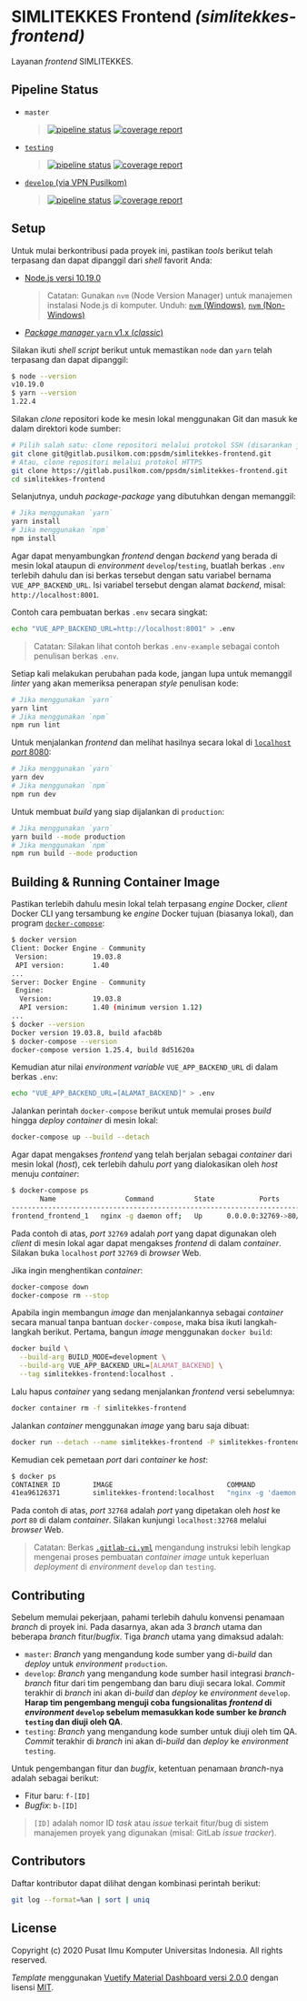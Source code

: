 # SIMLITEKKES Frontend _(simlitekkes-frontend)_

Layanan _frontend_ SIMLITEKKES.

## Pipeline Status

- `master`
  > [![pipeline status](https://gitlab.pusilkom.com/ppsdm/simlitekkes-frontend/badges/master/pipeline.svg)](https://gitlab.pusilkom.com/ppsdm/simlitekkes-frontend/commits/master)
  > [![coverage report](https://gitlab.pusilkom.com/ppsdm/simlitekkes-frontend/badges/master/coverage.svg)](https://gitlab.pusilkom.com/ppsdm/simlitekkes-frontend/commits/master)
- [`testing`](https://testing-simlitekkes.pusilkom.ui.ac.id)
  > [![pipeline status](https://gitlab.pusilkom.com/ppsdm/simlitekkes-frontend/badges/testing/pipeline.svg)](https://gitlab.pusilkom.com/ppsdm/simlitekkes-frontend/commits/testing)
  > [![coverage report](https://gitlab.pusilkom.com/ppsdm/simlitekkes-frontend/badges/testing/coverage.svg)](https://gitlab.pusilkom.com/ppsdm/simlitekkes-frontend/commits/testing)
- [`develop` (via VPN Pusilkom)](http://10.119.234.223:10000)
  > [![pipeline status](https://gitlab.pusilkom.com/ppsdm/simlitekkes-frontend/badges/develop/pipeline.svg)](https://gitlab.pusilkom.com/ppsdm/simlitekkes-frontend/commits/develop)
  > [![coverage report](https://gitlab.pusilkom.com/ppsdm/simlitekkes-frontend/badges/develop/coverage.svg)](https://gitlab.pusilkom.com/ppsdm/simlitekkes-frontend/commits/develop)

## Setup

Untuk mulai berkontribusi pada proyek ini, pastikan _tools_ berikut telah
terpasang dan dapat dipanggil dari _shell_ favorit Anda:

- [Node.js versi 10.19.0](https://nodejs.org/dist/latest-v10.x/)

  > Catatan: Gunakan `nvm` (Node Version Manager) untuk manajemen instalasi
  > Node.js di komputer. Unduh: [`nvm` (Windows)](https://github.com/coreybutler/nvm-windows),
  > [`nvm` (Non-Windows)](https://github.com/nvm-sh/nvm)
- [_Package manager_ `yarn` v1.x (_classic_)](https://yarnpkg.com/lang/en/)

Silakan ikuti _shell script_ berikut untuk memastikan `node` dan `yarn` telah
terpasang dan dapat dipanggil:

```bash
$ node --version
v10.19.0
$ yarn --version
1.22.4
```

Silakan _clone_ repositori kode ke mesin lokal menggunakan Git dan masuk ke
dalam direktori kode sumber:

```bash
# Pilih salah satu: clone repositori melalui protokol SSH (disarankan jika familiar)
git clone git@gitlab.pusilkom.com:ppsdm/simlitekkes-frontend.git
# Atau, clone repositori melalui protokol HTTPS
git clone https://gitlab.pusilkom.com/ppsdm/simlitekkes-frontend.git
cd simlitekkes-frontend
```

Selanjutnya, unduh _package_-_package_ yang dibutuhkan dengan memanggil:

```bash
# Jika menggunakan `yarn`
yarn install
# Jika menggunakan `npm`
npm install
```

Agar dapat menyambungkan _frontend_ dengan _backend_ yang berada di mesin
lokal ataupun di _environment_ `develop`/`testing`, buatlah berkas `.env`
terlebih dahulu dan isi berkas tersebut dengan satu variabel bernama
`VUE_APP_BACKEND_URL`. Isi variabel tersebut dengan alamat _backend_, misal:
`http://localhost:8001`.

Contoh cara pembuatan berkas `.env` secara singkat:

```bash
echo "VUE_APP_BACKEND_URL=http://localhost:8001" > .env
```

> Catatan: Silakan lihat contoh berkas `.env-example` sebagai contoh
> penulisan berkas `.env`.

Setiap kali melakukan perubahan pada kode, jangan lupa untuk memanggil
_linter_ yang akan memeriksa penerapan _style_ penulisan kode:

```bash
# Jika menggunakan `yarn`
yarn lint
# Jika menggunakan `npm`
npm run lint
```

Untuk menjalankan _frontend_ dan melihat hasilnya secara lokal di
[`localhost` _port_ 8080](http://localhost:8080):

```bash
# Jika menggunakan `yarn`
yarn dev
# Jika menggunakan `npm`
npm run dev
```

Untuk membuat _build_ yang siap dijalankan di `production`:

```bash
# Jika menggunakan `yarn`
yarn build --mode production
# Jika menggunakan `npm`
npm run build --mode production
```

## Building & Running Container Image

Pastikan terlebih dahulu mesin lokal telah terpasang _engine_ Docker, _client_
Docker CLI yang tersambung ke _engine_ Docker tujuan (biasanya lokal), dan
program [`docker-compose`](https://docs.docker.com/compose/install/):

```bash
$ docker version
Client: Docker Engine - Community
 Version:           19.03.8
 API version:       1.40
...
Server: Docker Engine - Community
 Engine:
  Version:          19.03.8
  API version:      1.40 (minimum version 1.12)
...
$ docker --version
Docker version 19.03.8, build afacb8b
$ docker-compose --version
docker-compose version 1.25.4, build 8d51620a
```

Kemudian atur nilai _environment variable_ `VUE_APP_BACKEND_URL` di dalam
berkas `.env`:

```bash
echo "VUE_APP_BACKEND_URL=[ALAMAT_BACKEND]" > .env
```

Jalankan perintah `docker-compose` berikut untuk memulai proses _build_
hingga _deploy container_ di mesin lokal:

```bash
docker-compose up --build --detach
```

Agar dapat mengakses _frontend_ yang telah berjalan sebagai _container_ dari
mesin lokal (_host_), cek terlebih dahulu _port_ yang dialokasikan oleh _host_
menuju _container_:

```bash
$ docker-compose ps
       Name                 Command          State           Ports
--------------------------------------------------------------------------
frontend_frontend_1   nginx -g daemon off;   Up      0.0.0.0:32769->80/tcp
```

Pada contoh di atas, _port_ `32769` adalah _port_ yang dapat digunakan oleh
_client_ di mesin lokal agar dapat mengakses _frontend_ di dalam _container_.
Silakan buka `localhost` _port_ `32769` di _browser_ Web.

Jika ingin menghentikan _container_:

```bash
docker-compose down
docker-compose rm --stop
```

Apabila ingin membangun _image_ dan menjalankannya sebagai _container_
secara manual tanpa bantuan `docker-compose`, maka bisa ikuti langkah-langkah
berikut. Pertama, bangun _image_ menggunakan `docker build`:

```bash
docker build \
  --build-arg BUILD_MODE=development \
  --build-arg VUE_APP_BACKEND_URL=[ALAMAT_BACKEND] \
  --tag simlitekkes-frontend:localhost .
```

Lalu hapus _container_ yang sedang menjalankan _frontend_ versi sebelumnya:

```bash
docker container rm -f simlitekkes-frontend
```

Jalankan _container_ menggunakan _image_ yang baru saja dibuat:

```bash
docker run --detach --name simlitekkes-frontend -P simlitekkes-frontend:localhost
```

Kemudian cek pemetaan _port_ dari _container_ ke _host_:

```bash
$ docker ps
CONTAINER ID        IMAGE                            COMMAND                  CREATED             STATUS              PORTS                   NAMES
41ea96126371        simlitekkes-frontend:localhost   "nginx -g 'daemon of…"   6 seconds ago       Up 6 seconds        0.0.0.0:32768->80/tcp   simlitekkes-frontend
```

Pada contoh di atas, _port_ `32768` adalah _port_ yang dipetakan oleh _host_
ke _port_ `80` di dalam _container_. Silakan kunjungi `localhost:32768`
melalui _browser_ Web.

> Catatan: Berkas [`.gitlab-ci.yml`](.gitlab-ci.yml) mengandung instruksi lebih
> lengkap mengenai proses pembuatan _container image_ untuk keperluan _deployment_
> di _environment_ `develop` dan `testing`.

## Contributing

Sebelum memulai pekerjaan, pahami terlebih dahulu konvensi penamaan _branch_
di proyek ini. Pada dasarnya, akan ada 3 _branch_ utama dan beberapa _branch_
fitur/_bugfix_. Tiga _branch_ utama yang dimaksud adalah:

- `master`: _Branch_ yang mengandung kode sumber yang di-_build_ dan _deploy_
  untuk _environment_ `production`.
- `develop`: _Branch_ yang mengandung kode sumber hasil integrasi
  _branch-branch_ fitur dari tim pengembang dan baru diuji secara lokal.
  _Commit_ terakhir di _branch_ ini akan di-_build_ dan _deploy_ ke
  _environment_ `develop`. **Harap tim pengembang menguji coba fungsionalitas
  _frontend_ di _environment_ `develop` sebelum memasukkan kode sumber ke
  _branch_ `testing` dan diuji oleh QA**.
- `testing`: _Branch_ yang mengandung kode sumber untuk diuji oleh tim QA.
  _Commit_ terakhir di _branch_ ini akan di-_build_ dan _deploy_ ke
  _environment_ `testing`.

Untuk pengembangan fitur dan _bugfix_, ketentuan penamaan _branch_-nya adalah
sebagai berikut:

- Fitur baru: `f-[ID]`
- _Bugfix_: `b-[ID]`

> `[ID]` adalah nomor ID _task_ atau _issue_ terkait fitur/bug di sistem manajemen
> proyek yang digunakan (misal: GitLab _issue tracker_).

## Contributors

Daftar kontributor dapat dilihat dengan kombinasi perintah berikut:

```bash
git log --format=%an | sort | uniq
```

## License

Copyright (c) 2020 Pusat Ilmu Komputer Universitas Indonesia. All rights
reserved.

_Template_ menggunakan [Vuetify Material Dashboard versi 2.0.0](https://github.com/creativetimofficial/vuetify-material-dashboard/tree/v2.0.0)
dengan lisensi [MIT](https://github.com/creativetimofficial/vuetify-material-dashboard/blob/v2.0.0/LICENSE.md).
